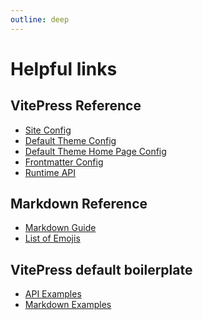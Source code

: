 ```yaml
---
outline: deep
---
```


# Helpful links

## VitePress Reference
* <a href="https://vitepress.dev/reference/site-config">Site Config</a>
* <a href="https://vitepress.dev/reference/default-theme-config">Default Theme Config</a>
* <a href="https://vitepress.dev/reference/default-theme-home-page">Default Theme Home Page Config</a>
* <a href="https://vitepress.dev/reference/frontmatter-config">Frontmatter Config</a>
* <a href="https://vitepress.dev/reference/runtime-api">Runtime API</a>

## Markdown Reference
* <a href="https://vitepress.dev/guide/markdown">Markdown Guide</a>
* <a href="https://github.com/markdown-it/markdown-it-emoji/blob/master/lib/data/full.mjs">List of Emojis</a>

## VitePress default boilerplate
* <a href="/api-examples">API Examples</a>
* <a href="/markdown-examples">Markdown Examples</a>

